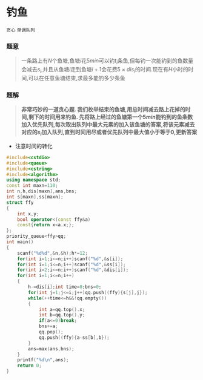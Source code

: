 # 钓鱼

`贪心` `单调队列`

### 题意
> 一条路上有$N$个鱼塘,鱼塘$i$花5$min$可以钓$t_i$条鱼,但每钓一次能钓到的鱼数量会减去$s_i$,并且从鱼塘$i$走到鱼塘$i+1$会花费$5\times dis_i$的时间.现在有$H$小时的时间,可以在任意鱼塘结束,求最多能钓多少条鱼

### 题解
> **非常巧妙的一道贪心题.
我们枚举结束的鱼塘,用总时间减去路上花掉的时间,剩下的时间用来钓鱼.
先将路上经过的鱼塘第一个5$min$能钓到的鱼条数加入优先队列,每次取出队列中最大元素的加入该鱼塘的答案,将该元素减去对应的$s_i$加入队列,直到时间用尽或者优先队列中最大值小于等于0,更新答案**

- 注意时间的转化

```cpp
#include<cstdio>
#include<queue>
#include<cstring>
#include<algorithm>
using namespace std;
const int maxn=110;
int n,h,dis[maxn],ans,bns;
int s[maxn],ss[maxn];
struct ffy
{
	int x,y;
	bool operator<(const ffy&a)
	const{return x<a.x;};
};
priority_queue<ffy>qq;
int main()
{
	scanf("%d%d",&n,&h);h*=12;
	for(int i=1;i<=n;i++)scanf("%d",&s[i]);
	for(int i=1;i<=n;i++)scanf("%d",&ss[i]);
	for(int i=2;i<=n;i++)scanf("%d",&dis[i]);
	for(int i=1;i<=n;i++)
	{
		h-=dis[i];int time=0;bns=0;
		for(int j=1;j<=i;j++)qq.push((ffy){s[j],j});
		while(++time<=h&&!qq.empty())
		{
			int a=qq.top().x;
			int b=qq.top().y;
			if(a<=0)break;
			bns+=a;
			qq.pop();
			qq.push((ffy){a-ss[b],b});
		}
		ans=max(ans,bns);
	}
	printf("%d\n",ans);
	return 0;
}
```
<!--stackedit_data:
eyJoaXN0b3J5IjpbMzYyNzgzMzY1XX0=
-->